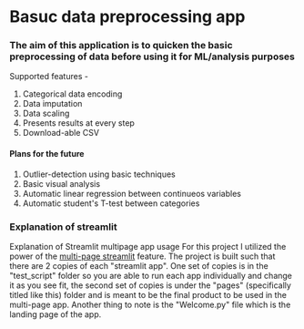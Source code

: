 # Basuc data preprocessing app
### The aim of this application is to quicken the basic preprocessing of data before using it for ML/analysis purposes
Supported features - 
1. Categorical data encoding
2. Data imputation
3. Data scaling
4. Presents results at every step
5. Download-able CSV


#### Plans for the future
1. Outlier-detection using basic techniques
2. Basic visual analysis
3. Automatic linear regression between continueos variables
4. Automatic student's T-test between categories



### Explanation of streamlit 
Explanation of Streamlit multipage app usage
For this project I utilized the power of the [multi-page streamlit](https://docs.streamlit.io/library/get-started/multipage-apps) feature. The project is built such that there are 2 copies of each "streamlit app". One set of copies is in the "test_script" folder so you are able to run each app individually and change it as you see fit, the second set of copies is under the "pages" (specifically titled like this) folder and is meant to be the final product to be used in the multi-page app. Another thing to note is the "Welcome.py" file which is the landing page of the app.
